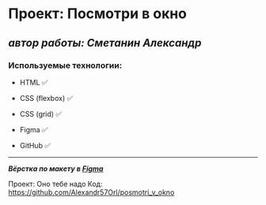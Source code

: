 # **Проект: Посмотри в окно**

## _автор работы: Cметанин Александр_

### Используемые технологии:

- HTML :white_check_mark:

- CSS (flexbox) :white_check_mark:

- CSS (grid) :white_check_mark:

- Figma :white_check_mark:

- GitHub :white_check_mark:

---

**_Вёрстка по макету в [Figma](<https://www.figma.com/file/bqAOzM4moxXdpXwp3Ywy2F/%234-Посмотри-в-окно-(Copy)?node-id=301%3A143&mode=dev>)_**

Проект: Оно тебе надо Код: https://github.com/Alexandr57Orl/posmotri_v_okno
